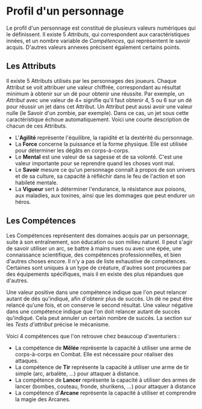 # Profil d'un personnage

Le profil d'un personnage est constitué de plusieurs valeurs numériques qui le définissent. Il existe 5 _Attributs_, qui correspondent aux caractéristiques innées, et un nombre variable de _Compétences_, qui représentent le savoir acquis. D'autres valeurs annexes précisent également certains points.

## Les Attributs

Il existe 5 Attributs utilisés par les personnages des joueurs. Chaque Attribut se voit attribuer une valeur chiffrée, correspondant au résultat minimum à obtenir sur un dé pour obtenir une réussite. Par exemple, un _Attribut_ avec une valeur de 4+ signifie qu'il faut obtenir 4, 5 ou 6 sur un dé pour réussir un jet dans cet Attribut. Un Attribut peut aussi avoir une valeur nulle (le Savoir d'un zombie, par exemple). Dans ce cas, un jet sous cette caractéristique échoue automatiquement. Voici une courte description de chacun de ces Attributs.

* L'**Agilité** représente l'équilibre, la rapidité et la dextérité du personnage.
* La **Force** concerne la puissance et la forme physique. Elle est utilisée pour déterminer les dégâts en corps-à-corps.
* Le **Mental** est une valeur de sa sagesse et de sa volonté. C'est une valeur importante pour se reprendre quand les choses vont mal.
* Le **Savoir** mesure ce qu'un personnage connaît à propos de son univers et de sa culture, sa capacité à réfléchir dans le feu de l'action et son habileté mentale.
* La **Vigueur** sert à déterminer l'endurance, la résistance aux poisons, aux maladies, aux toxines, ainsi que les dommages que peut endurer un héros.

## Les Compétences

Les Compétences représentent des domaines acquis par un personnage, suite à son entraînement, son éducation ou son milieu naturel. Il peut s'agir de savoir utiliser un arc, se battre à mains nues ou avec une épée, une connaissance scientifique, des compétences professionnelles, et bien d'autres choses encore. Il n'y a pas de liste exhaustive de compétences. Certaines sont uniques à un type de créature, d'autres sont procurées par des équipements spécifiques, mais il en existe des plus répandues que d'autres.

Une valeur positive dans une compétence indique que l'on peut relancer autant de dés qu'indiqué, afin d'obtenir plus de succès. Un dé ne peut être relancé qu'une fois, et on conserve le second résultat. Une valeur négative dans une compétence indique que l'on doit relancer autant de succès qu'indiqué. Cela peut annuler un certain nombre de succès. La section sur les _Tests d'attribut_ précise le mécanisme.

Voici 4 compétences que l'on retrouve chez beaucoup d'aventuriers :

* La compétence de **Mêlée** représente la capacité à utiliser une arme de corps-à-corps en Combat. Elle est nécessaire pour réaliser des attaques.
* La compétence de **Tir** représente la capacité à utiliser une arme de tir simple (arc, arbalète, ...) pour attaquer à distance.
* La compétence de **Lancer** représente la capacité à utiliser des armes de lancer (bombes, couteau, fronde, shurikens, ...) pour attaquer à distance
* La compétence d'**Arcane** représente la capacité à utiliser et comprendre la magie des Arcanes.
